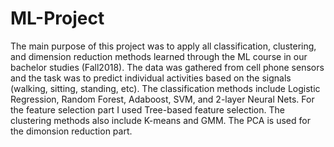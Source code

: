 # ML-Project
The main purpose of this project was to apply all classification, clustering, and dimension reduction methods learned through the ML course in our bachelor studies (Fall2018). The data was gathered from cell phone sensors and the task was to predict individual activities based on the signals (walking, sitting, standing, etc).
The classification methods include Logistic Regression, Random Forest, Adaboost, SVM, and 2-layer Neural Nets. For the feature selection part I used Tree-based feature selection.
The clustering methods also include K-means and GMM. The PCA is used for the dimonsion reduction part.
